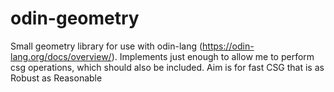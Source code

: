 # odin-geometry
Small geometry library for use with odin-lang (https://odin-lang.org/docs/overview/).
Implements just enough to allow me to perform csg operations, which should also be included.
Aim is for fast CSG that is as Robust as Reasonable

